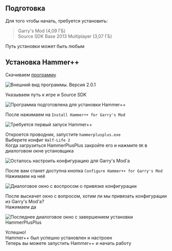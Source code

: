 ## Подготовка

Для того чтобы начать, требуется установить:
> Garry's Mod (4,09 ГБ)  
> Source SDK Base 2013 Multiplayer (3,07 ГБ)  

Путь установки может быть любым

## Установка Hammer++

Скачиваем [программу][hammer]

<img alt="Внешний вид программы. Версия 2.0.1" src="https://github.com/boxden/black-source2/assets/30258996/99267e63-376a-4a77-94d8-cfe95999c9b9">

Указываем путь к игре и Source SDK

<img alt="Программа подготовлена для установки Hammer++" src="https://github.com/boxden/black-source2/assets/30258996/7e12d007-51c5-47b4-b3d4-f04016773c36">

После нажимаем на `Install Hammer++ for Garry's Mod`

<img alt="Требуется первый запуск Hammer++" src="https://github.com/boxden/black-source2/assets/30258996/5f38bfec-d7ce-437b-b4af-1d3ef2ccac4b">

Откроется проводник, запустите `hammerplusplus.exe`  
Выберете конфиг `Half-Life 2`  
Когда загрузиться HammerPlusPlus закройте его и нажмите `OK` в диалоговом окне установщика

<img alt="Осталось настроить конфигурацию для Garry's Mod'a" src="https://github.com/boxden/black-source2/assets/30258996/aeaada11-0143-4762-b2cb-1efe23a81611">

После вам станет доступна кнопка `Configure Hammer++ for Garry's Mod`  
Нажимаем на неё

<img alt="Диалоговое окно с воспросом о привязке конфигурации" src="https://github.com/boxden/black-source2/assets/30258996/55ae800e-7679-4ed5-b3e2-08463d339bdd">

После выскачет окно с вопросом, хотим ли мы привязать конфигурации из Garry's Mod'a?  
Нажимаем да

<img alt="Последнее диалоговое окно с завершением установки HammerPlusPlus" src="https://github.com/boxden/black-source2/assets/30258996/ff337981-586e-42b4-aaed-da2047061ee7">

Успешно!  
Hammer++ был успешно установлен и настроен  
Теперь вы можете запустить Hammer++ и начать работу

<!--Links-->
[hammer]: https://github.com/rmod8/GarrysMod-HammerPlusPlus-Installer/releases